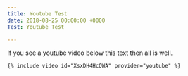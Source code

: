 ```yaml
---
title: Youtube Test
date: 2018-08-25 00:00:00 +0000
Test: Youtube Test

---
```

If you see a youtube video below this text then all is well.

    {% include video id="XsxDH4HcOWA" provider="youtube" %}